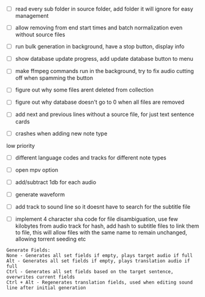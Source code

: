 
- [ ] read every sub folder in source folder, add folder it will ignore for easy management
- [ ] allow removing from end start times and batch normalization even without source files
- [ ] run bulk generation in background, have a stop button, display info
- [ ] show database update progress, add update database button to menu
- [ ] make ffmpeg commands run in the background, try to fix audio cutting off when spamming the button
- [ ] figure out why some files arent deleted from collection
- [ ]  figure out why database doesn't go to 0 when all files are removed
- [ ] add next and previous lines without a source file, for just text sentence cards
- [ ] crashes when adding new note type



low priority
- [ ]  different language codes and tracks for different note types
- [ ] open mpv option
- [ ]  add/subtract 1db for each audio
- [ ]  generate waveform
- [ ]  add track to sound line so it doesnt have to search for the subtitle file
- [ ] implement 4 character sha code for file disambiguation, use few kilobytes from audio track for hash, add hash to subtitle files to link them to file, this will allow files with the same name to remain unchanged, allowing torrent seeding etc


```
Generate Fields:
None - Generates all set fields if empty, plays target audio if full
Alt - Generates all set fields if empty, plays translation audio if full
Ctrl - Generates all set fields based on the target sentence, overwrites current fields
Ctrl + Alt - Regenerates translation fields, used when editing sound line after initial generation
```
